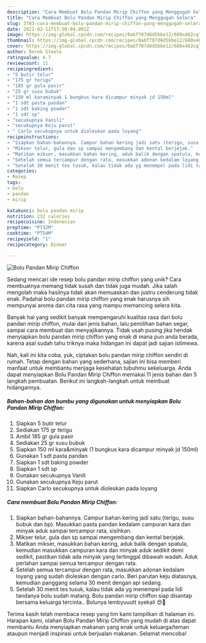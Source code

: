 ```yaml
---
description: "Cara Membuat Bolu Pandan Mirip Chiffon yang Menggugah Selera"
title: "Cara Membuat Bolu Pandan Mirip Chiffon yang Menggugah Selera"
slug: 3703-cara-membuat-bolu-pandan-mirip-chiffon-yang-menggugah-selera
date: 2021-02-11T17:50:04.001Z
image: https://img-global.cpcdn.com/recipes/0abf707d6d5bbe12/680x482cq70/bolu-pandan-mirip-chiffon-foto-resep-utama.jpg
thumbnail: https://img-global.cpcdn.com/recipes/0abf707d6d5bbe12/680x482cq70/bolu-pandan-mirip-chiffon-foto-resep-utama.jpg
cover: https://img-global.cpcdn.com/recipes/0abf707d6d5bbe12/680x482cq70/bolu-pandan-mirip-chiffon-foto-resep-utama.jpg
author: Derek Steele
ratingvalue: 4.7
reviewcount: 11
recipeingredient:
- "5 butir telur"
- "175 gr terigu"
- "185 gr gula pasir"
- "25 gr susu bubuk"
- "150 ml karaminyak 1 bungkus kara dicampur minyak jd 150ml"
- "1 sdt pasta pandan"
- "1 sdt baking powder"
- "1 sdt sp"
- "secukupnya Vanili"
- "secukupnya Keju parut"
- " Carlo secukupnya untuk dioleskan pada loyang"
recipeinstructions:
- "Siapkan bahan-bahannya. Campur bahan kering jadi satu (terigu, susu bubuk dan bp). Masukkan pasta pandan kedalam campuran kara dan minyak aduk sampai tercampur rata, sisihkan."
- "Mikser telur, gula dan sp sampai mengembang dan kental berjejak."
- "Matikan mikser, masukkan bahan kering, aduk balik dengan spatula, kemudian masukkan campuran kara dan minyak aduk sedikit demi sedikit, pastikan tidak ada minyak yang tertinggal dibawah wadah. Aduk perlahan sampai semua tercampur dengan rata."
- "Setelah semua tercampur dengan rata, masukkan adonan kedalam loyang yang sudah dioleskan dengan carlo. Beri parutan keju diatasnya, kemudian panggang selama 30 menit dengan api sedang."
- "Setelah 30 menit tes tusuk, kalau tidak ada yg menempel pada lidi tandanya bolu sudah matang. Bolu pandan mirip chiffon siap disantap bersama keluarga tercinta.. Bolunya lembyuuutt syekali 😍🤤"
categories:
- Resep
tags:
- bolu
- pandan
- mirip

katakunci: bolu pandan mirip 
nutrition: 232 calories
recipecuisine: Indonesian
preptime: "PT32M"
cooktime: "PT54M"
recipeyield: "1"
recipecategory: Dinner

---
```



![Bolu Pandan Mirip Chiffon](https://img-global.cpcdn.com/recipes/0abf707d6d5bbe12/680x482cq70/bolu-pandan-mirip-chiffon-foto-resep-utama.jpg)

Sedang mencari ide resep bolu pandan mirip chiffon yang unik? Cara membuatnya memang tidak susah dan tidak juga mudah. Jika salah mengolah maka hasilnya tidak akan memuaskan dan justru cenderung tidak enak. Padahal bolu pandan mirip chiffon yang enak harusnya sih mempunyai aroma dan cita rasa yang mampu memancing selera kita.

Banyak hal yang sedikit banyak mempengaruhi kualitas rasa dari bolu pandan mirip chiffon, mulai dari jenis bahan, lalu pemilihan bahan segar, sampai cara membuat dan menyajikannya. Tidak usah pusing jika hendak menyiapkan bolu pandan mirip chiffon yang enak di mana pun anda berada, karena asal sudah tahu triknya maka hidangan ini dapat jadi sajian istimewa.




Nah, kali ini kita coba, yuk, ciptakan bolu pandan mirip chiffon sendiri di rumah. Tetap dengan bahan yang sederhana, sajian ini bisa memberi manfaat untuk membantu menjaga kesehatan tubuhmu sekeluarga. Anda dapat menyiapkan Bolu Pandan Mirip Chiffon memakai 11 jenis bahan dan 5 langkah pembuatan. Berikut ini langkah-langkah untuk membuat hidangannya.

<!--inarticleads1-->

##### Bahan-bahan dan bumbu yang digunakan untuk menyiapkan Bolu Pandan Mirip Chiffon:

1. Siapkan 5 butir telur
1. Sediakan 175 gr terigu
1. Ambil 185 gr gula pasir
1. Sediakan 25 gr susu bubuk
1. Siapkan 150 ml kara&amp;minyak (1 bungkus kara dicampur minyak jd 150ml)
1. Gunakan 1 sdt pasta pandan
1. Siapkan 1 sdt baking powder
1. Siapkan 1 sdt sp
1. Gunakan secukupnya Vanili
1. Gunakan secukupnya Keju parut
1. Siapkan  Carlo secukupnya untuk dioleskan pada loyang




<!--inarticleads2-->

##### Cara membuat Bolu Pandan Mirip Chiffon:

1. Siapkan bahan-bahannya. Campur bahan kering jadi satu (terigu, susu bubuk dan bp). Masukkan pasta pandan kedalam campuran kara dan minyak aduk sampai tercampur rata, sisihkan.
1. Mikser telur, gula dan sp sampai mengembang dan kental berjejak.
1. Matikan mikser, masukkan bahan kering, aduk balik dengan spatula, kemudian masukkan campuran kara dan minyak aduk sedikit demi sedikit, pastikan tidak ada minyak yang tertinggal dibawah wadah. Aduk perlahan sampai semua tercampur dengan rata.
1. Setelah semua tercampur dengan rata, masukkan adonan kedalam loyang yang sudah dioleskan dengan carlo. Beri parutan keju diatasnya, kemudian panggang selama 30 menit dengan api sedang.
1. Setelah 30 menit tes tusuk, kalau tidak ada yg menempel pada lidi tandanya bolu sudah matang. Bolu pandan mirip chiffon siap disantap bersama keluarga tercinta.. Bolunya lembyuuutt syekali 😍🤤




Terima kasih telah membaca resep yang tim kami tampilkan di halaman ini. Harapan kami, olahan Bolu Pandan Mirip Chiffon yang mudah di atas dapat membantu Anda menyiapkan makanan yang enak untuk keluarga/teman ataupun menjadi inspirasi untuk berjualan makanan. Selamat mencoba!
